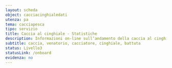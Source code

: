 ```yaml
---
layout: scheda
object: cacciacinghialedati
utenza: pa
tema: cacciapesca
tipo: servizio
title: Caccia al cinghiale - Statistiche
description: Informazioni on-line sull’andamento della caccia al cinghiale in battuta in Umbria
subtitle: caccia, venatorio, cacciatore, cinghiale, battuta
status: Livello3
statusLink: /onboard
evidenza: no
---
```

